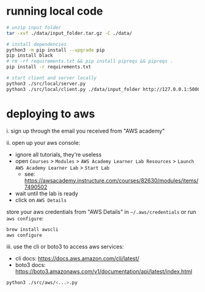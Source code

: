 # running local code

```bash
# unzip input folder
tar -xvf ./data/input_folder.tar.gz -C ./data/

# install dependencies
python3 -m pip install --upgrade pip
pip install black
# rm -rf requirements.txt && pip install pipreqs && pipreqs .
pip install -r requirements.txt

# start client and server locally
python3 ./src/local/server.py
python3 ./src/local/client.py ./data/input_folder http://127.0.0.1:5000/api
```

# deploying to aws

i. sign up through the email you received from "AWS academy"

ii. open up your aws console:

-   ignore all tutorials, they're useless
-   open `Courses` > `Modules` > `AWS Academy Learner Lab Resources` > `Launch AWS Academy Learner Lab` > `Start Lab`
    -   see: https://awsacademy.instructure.com/courses/82630/modules/items/7490502
-   wait until the lab is ready
-   click on `AWS Details`

store your aws credentials from "AWS Details" in `~/.aws/credentials` or run `aws configure`:

```bash
brew install awscli
aws configure
```

iii. use the cli or boto3 to access aws services:

-   cli docs: https://docs.aws.amazon.com/cli/latest/
-   boto3 docs: https://boto3.amazonaws.com/v1/documentation/api/latest/index.html

```bash
python3 ./src/aws/<...>.py
```
